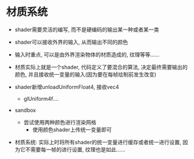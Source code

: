 # 材质系统

* shader需要灵活的编写, 而不是硬编码的输出某一种或者某一类
* shader可以接收外界的输入, 从而输出不同的颜色

* 输入时重点, 可以是由外界渲染物体的材质造成的, 纹理等等...... 
* 材质实际上就是一个shader, 代码定义了要混合的算法, 决定最终需要输出的颜色, 并且接收统一变量的输入(因为要在每帧绘制前发生改变)

* shader新增unloadUniformFloat4, 接收vec4
  * glUniform4f....

* sandbox
  * 尝试使用两种颜色进行渲染网格
    * 使用颜色shader上传统一变量即可


* 材质系统: 实际上时将所有shader的统一变量进行缓存或者统一进行设置, 因为它不需要每一帧的进行设置, 纹理也是如此......
